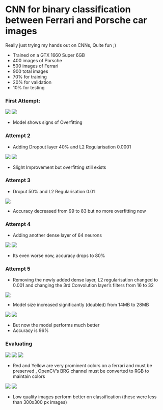 # CNN for binary classification between Ferrari and Porsche car images
Really just trying my hands out on CNNs, Quite fun ;)

- Trained on a GTX 1660 Super 6GB 
- 400 images of Porsche
- 500 images of Ferrari
- 900 total images
- 70% for training 
- 20% for validation
- 10% for testing 

### First Attempt:
![](https://github.com/Developerr86/FirstCNN/blob/21e910f2c1a7248a89b2eca19966b8cb26fde137/readme/Screenshot%20from%202025-05-17%2011-58-01.png)
![](https://github.com/Developerr86/FirstCNN/blob/21e910f2c1a7248a89b2eca19966b8cb26fde137/readme/res1.png)

- Model shows signs of Overfitting

### Attempt 2
- Adding Dropout layer 40% and L2 Regularisation 0.0001
  
![](https://github.com/Developerr86/FirstCNN/blob/21e910f2c1a7248a89b2eca19966b8cb26fde137/readme/Screenshot%20from%202025-05-17%2012-08-41.png)
![](https://github.com/Developerr86/FirstCNN/blob/21e910f2c1a7248a89b2eca19966b8cb26fde137/readme/res2.png)

- Slight Improvement but overfitting still exists

### Attempt 3
- Droput 50% and L2 Regularisation 0.01
  
![](https://github.com/Developerr86/FirstCNN/blob/21e910f2c1a7248a89b2eca19966b8cb26fde137/readme/res3.png)

- Accuracy decreased from 99 to 83 but no more overfitting now

### Attempt 4
- Adding another dense layer of 64 neurons
  
![](https://github.com/Developerr86/FirstCNN/blob/21e910f2c1a7248a89b2eca19966b8cb26fde137/readme/Screenshot%20from%202025-05-17%2012-21-06.png)
![](https://github.com/Developerr86/FirstCNN/blob/21e910f2c1a7248a89b2eca19966b8cb26fde137/readme/res4.png)

- Its even worse now, accuracy drops to 80%

### Attempt 5
- Removing the newly added dense layer, L2 regularisation changed to 0.001 and changing the 3rd Convolution layer’s filters from 16 to 32
  
![](https://github.com/Developerr86/FirstCNN/blob/21e910f2c1a7248a89b2eca19966b8cb26fde137/readme/Screenshot%20from%202025-05-17%2012-25-40.png)

- Model size increased significantly (doubled) from 14MB to 28MB
  
![](https://github.com/Developerr86/FirstCNN/blob/21e910f2c1a7248a89b2eca19966b8cb26fde137/readme/res5.png)
![](https://github.com/Developerr86/FirstCNN/blob/21e910f2c1a7248a89b2eca19966b8cb26fde137/readme/res5acc.png)

- But now the model performs much better
- Accuracy is 96%

### Evaluating
![](https://github.com/Developerr86/FirstCNN/blob/21e910f2c1a7248a89b2eca19966b8cb26fde137/readme/Screenshot%20from%202025-05-17%2012-50-34.png)
![](https://github.com/Developerr86/FirstCNN/blob/21e910f2c1a7248a89b2eca19966b8cb26fde137/readme/Screenshot%20from%202025-05-17%2013-08-51.png)
![](https://github.com/Developerr86/FirstCNN/blob/21e910f2c1a7248a89b2eca19966b8cb26fde137/readme/Screenshot%20from%202025-05-17%2013-09-52.png)

- Red and Yellow are very prominent colors on a ferrari and must be preserved , OpenCV’s BRG channel must be converted to RGB to maintain colors

![](https://github.com/Developerr86/FirstCNN/blob/21e910f2c1a7248a89b2eca19966b8cb26fde137/readme/Screenshot%20from%202025-05-17%2013-12-38.png)
![](https://github.com/Developerr86/FirstCNN/blob/21e910f2c1a7248a89b2eca19966b8cb26fde137/readme/Screenshot%20from%202025-05-17%2013-15-01.png)

- Low quality images perform better on classification (these were less than 300x300 px images)
